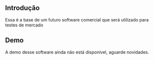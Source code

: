 ## Introdução

Essa é a base de um futuro software comercial que será utilizado para testes de mercado


## Demo
A demo desse software ainda não está disponível, aguarde novidades.
